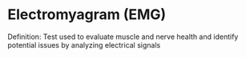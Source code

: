 # Electromyagram (EMG)

Definition: Test used to evaluate muscle and nerve health and identify potential issues by analyzing electrical signals
